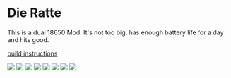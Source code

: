 # Die Ratte
This is a dual 18650 Mod. It's not too big, has enough battery life for a day and hits good.

[build instructions](https://github.com/johannes-otto/Librecig/blob/master/Ratte%20and%20Variations/doc/instructions/building.md)

![](https://github.com/johannes-otto/Librecig/blob/master/Ratte%20and%20Variations/doc/images/Ratte.png)
![](https://github.com/johannes-otto/Librecig/blob/master/Ratte%20and%20Variations/doc/images/Ratte1.png)
![](https://github.com/johannes-otto/Librecig/blob/master/Ratte%20and%20Variations/doc/images/Ratte2.png)
![](https://github.com/johannes-otto/Librecig/blob/master/Ratte%20and%20Variations/doc/images/Ratte3.png)
![](https://github.com/johannes-otto/Librecig/blob/master/Ratte%20and%20Variations/doc/images/Ratte4.png)
![](https://github.com/johannes-otto/Librecig/blob/master/Ratte%20and%20Variations/doc/images/Ratte5.png)
![](https://github.com/johannes-otto/Librecig/blob/master/Ratte%20and%20Variations/doc/images/Ratte6.png)
![](https://github.com/johannes-otto/Librecig/blob/master/Ratte%20and%20Variations/doc/images/Ratte7.png)
